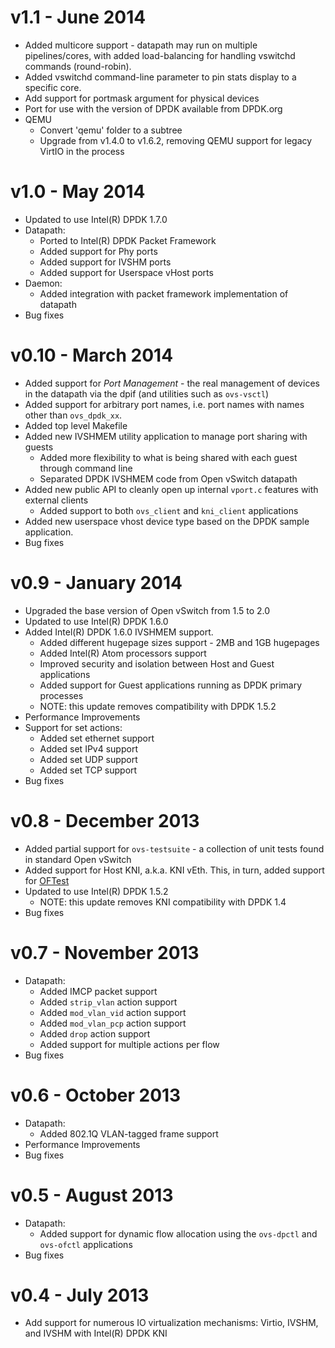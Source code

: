 # v1.1 - June 2014

- Added multicore support - datapath may run on multiple pipelines/cores,
  with added load-balancing for handling vswitchd commands (round-robin).
- Added vswitchd command-line parameter to pin stats display to a specific
  core.
- Add support for portmask argument for physical devices
- Port for use with the version of DPDK available from DPDK.org
- QEMU
  - Convert 'qemu' folder to a subtree
  - Upgrade from v1.4.0 to v1.6.2, removing QEMU support for legacy VirtIO in the process

# v1.0 - May 2014

- Updated to use Intel(R) DPDK 1.7.0
- Datapath:
  - Ported to Intel(R) DPDK Packet Framework
  - Added support for Phy ports
  - Added support for IVSHM ports
  - Added support for Userspace vHost ports
- Daemon:
  - Added integration with packet framework implementation of datapath
- Bug fixes

# v0.10 - March 2014

- Added support for *Port Management* - the real management of devices in the
  datapath via the dpif (and utilities such as `ovs-vsctl`)
- Added support for arbitrary port names, i.e. port names with names other
  than `ovs_dpdk_xx`.
- Added top level Makefile
- Added new IVSHMEM utility application to manage port sharing with guests
  - Added more flexibility to what is being shared with each guest through command line
  - Separated DPDK IVSHMEM code from Open vSwitch datapath
- Added new public API to cleanly open up internal `vport.c` features with external clients
  - Added support to both `ovs_client` and `kni_client` applications
- Added new userspace vhost device type based on the DPDK sample application.
- Bug fixes

# v0.9 - January 2014

- Upgraded the base version of Open vSwitch from 1.5 to 2.0
- Updated to use Intel(R) DPDK 1.6.0
- Added Intel(R) DPDK 1.6.0 IVSHMEM support.
  - Added different hugepage sizes support - 2MB and 1GB hugepages
  - Added Intel(R) Atom processors support
  - Improved security and isolation between Host and Guest applications
  - Added support for Guest applications running as DPDK primary processes
  - NOTE: this update removes compatibility with DPDK 1.5.2
- Performance Improvements
- Support for set actions:
  - Added set ethernet support
  - Added set IPv4 support
  - Added set UDP support
  - Added set TCP support
- Bug fixes

# v0.8 - December 2013

- Added partial support for `ovs-testsuite` - a collection of unit tests found in standard Open vSwitch
- Added support for Host KNI, a.k.a. KNI vEth. This, in turn, added support for [OFTest](http://www.projectfloodlight.org/oftest/)
- Updated to use Intel(R) DPDK 1.5.2
  - NOTE: this update removes KNI compatibility with DPDK 1.4
- Bug fixes

# v0.7 - November 2013

- Datapath:
  - Added IMCP packet support
  - Added `strip_vlan` action support
  - Added `mod_vlan_vid` action support
  - Added `mod_vlan_pcp` action support
  - Added `drop` action support
  - Added support for multiple actions per flow
- Bug fixes

# v0.6 - October 2013

- Datapath:
  - Added 802.1Q VLAN-tagged frame support
- Performance Improvements
- Bug fixes

# v0.5 - August 2013

- Datapath:
  - Added support for dynamic flow allocation using the `ovs-dpctl` and `ovs-ofctl` applications
- Bug fixes

# v0.4 - July 2013

- Add support for numerous IO virtualization mechanisms: Virtio, IVSHM, and IVSHM with Intel(R) DPDK KNI
